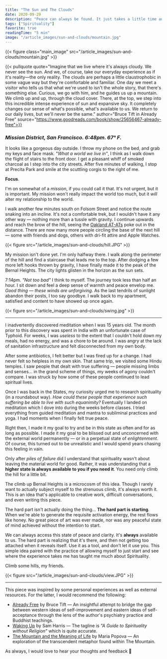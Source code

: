 ```yaml
---
title: "The Sun and The Clouds"
date: 2020-09-29
description: "Peace can always be found. It just takes a little time and effort."
tags: ["Spirituality"]
favorite: true
readingTime: "5 min"
image: "/article_images/sun-and-clouds/mountain.jpg"
---
```


{{< figure class="main_image" src="/article_images/sun-and-clouds/mountain.jpg" >}}

{{< pullquote quote="Imagine that we live where it's always cloudy. We never see the sun. And we, of course, take our everyday experience as if it's reality—the only reality. The clouds are perhaps a little claustrophobic in some vague way but they're comfortable and familiar. One day we meet a visitor who tells us that what we're used to isn't the whole story, that there's something else. Curious, we go with him, and he guides us up a mountain. We climb up and up, through the cloud cover. There, at the top, we step into this incredible intense experience of sun and expansive sky. It completely changes our sense of what's possible, what's available to us. We return to our daily lives, but we'll never be the same." author="Bruce Tift in Already Free" source="https://www.goodreads.com/book/show/25656467-already-free">}}

### ***Mission District, San Francisco. 6:48pm. 67° F.***

It looks like a gorgeous day outside. I throw my phone on the bed, and grab my keys and face mask. "*What a world we live in"*, I think as I walk down the flight of stairs to the front door. I get a pleasant whiff of smoked charcoal as I step into the city streets. After five minutes of walking, I stop at Precita Park and smile at the scuttling corgis to the right of me.

**Focus**.

I'm on somewhat of a *mission*, if you could call it that. It's not urgent, but it is important. My mission won't really impact the world too much, but it *will* alter my relationship to the world.

I walk another few minutes south on Folsom Street and notice the route snaking into an incline. It's not a comfortable trek, but I wouldn't have it any other way — nothing more than a tussle with gravity. I continue upwards and reach the brow of the hill, seeing the [Oakland AT-ATs](https://www.sfgate.com/bayarea/article/Nah-dude-they-weren-t-cranes-they-were-garbage-3279459.php) poke out in the distance. There are now many more people circling the base of the next hill — some with friends and dogs, others with dri-fit attire and Apple Watches.

{{< figure src="/article_images/sun-and-clouds/hill.JPG" >}}

My mission isn't done yet. I'm only halfway there. I walk along the perimeter of the hill and find a staircase that leads me to the top. After dodging a few more left hooks thrown by gravity, I have finally made it to the peak of the Bernal Heights. The city lights glisten in the horizon as the sun sets.

7:14pm. *"Not too bad"* I think to myself. The journey took less than half an hour. I sit down and feel a deep sense of warmth and peace envelop me. *Good thing — these winds are unforgiving*. As the last tendrils of sunlight abandon their posts, I too say goodbye. I walk back to my apartment, satisfied and content to have showed up once again.

{{< figure src="/article_images/sun-and-clouds/swing.jpg" >}}

---

I inadvertently discovered meditation when I was 15 years old. The month prior to this discovery was spent in India with an unfortunate case of Typhoid. For weeks, I was *useless* to the extent that I couldn't hold down my meals, had no energy, and was a chore to be around. I was angry at the lack of sanitation infrastructure and felt disconnected from my own body.

After some antibiotics, I felt better but I was fired up for a change. I had never felt so helpless in my own skin. That same trip, we visited some Hindu temples. I saw people that dealt with true suffering — people missing limbs and senses... in the grand scheme of things, my weeks of  agony couldn't compare. I was struck by how some of these people continued to lead spiritual lives.

Once I was back in the States, my curiosity urged me to research spirituality (in a roundabout way). *How could these people that experience such suffering be able to live with such equanimity?* Eventually I landed on meditation which I dove into during the weeks before classes. I tried everything from guided meditation and mantra to subliminal practices and yoga. I had moments when I finally felt true peace.

Right then, I made it my goal to try and be in this state as often and for as long as possible. I made it my goal to be blissed out and unconcerned with the external world permanently — or in a perpetual state of *enlightenment*. Of course, this turned out to be unrealistic and I would spend years chasing this feeling in vain.

Only after *piles of failure* did I understand that spirituality wasn't about leaving the material world for good. Rather, it was understanding that a **higher state is always available to you if you need it**. You need only climb the hill for a little bit.

The climb up Bernal Heights is a microcosm of this idea. Though I rarely want to actually subject myself to the strenuous climb, it's always worth it. This is an idea that's applicable to creative work, difficult conversations, and even writing this piece.

The hard part isn't actually doing the thing... **The hard part is starting**. When we're able to generate the requisite activation energy, the rest flows like honey. No great piece of art was ever made, nor was any peaceful state of mind achieved without the intention to start.

We can always access this state of peace and clarity. It's **always** available to us. The hard part is realizing that it's there, and then not getting too attached when it reveals itself. Use it as a tool, and don't let it use you. This simple idea paired with the practice of allowing myself to just start and see where the experience takes me has taught me much about Spirituality.

Climb some hills, my friends.

{{< figure src="/article_images/sun-and-clouds/view.JPG" >}}

---

This piece was inspired by some personal experiences as well as external resources. For the latter, I would recommend the following:

- [Already Free](https://www.goodreads.com/review/show/3168135027) by Bruce Tift — An insightful attempt to bridge the gap between western ideas of self-improvement and eastern ideas of self-acceptance through the lens of the author's psychiatry practice and Buddhist teachings.
- [Waking Up](https://www.goodreads.com/review/show/3082779685) by Sam Harris — The tagline is *"A Guide to Spirituality without Religion"* which is quite accurate.
- [The Mountain and the Meaning of Life](https://www.brainpickings.org/2020/09/02/rene-daumal-mount-analogue/) by Maria Popova — An exploration of the transcendent metaphor found within The Mountain.

As always, I would love to hear your thoughts and feedback 💭